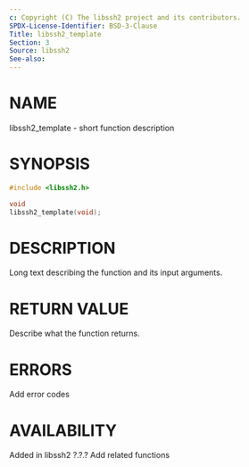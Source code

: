 ```yaml
---
c: Copyright (C) The libssh2 project and its contributors.
SPDX-License-Identifier: BSD-3-Clause
Title: libssh2_template
Section: 3
Source: libssh2
See-also:
---
```


# NAME

libssh2_template - short function description

# SYNOPSIS

~~~c
#include <libssh2.h>

void
libssh2_template(void);
~~~

# DESCRIPTION

Long text describing the function and its input arguments.

# RETURN VALUE

Describe what the function returns.

# ERRORS

Add error codes

# AVAILABILITY

Added in libssh2 ?.?.?
Add related functions
